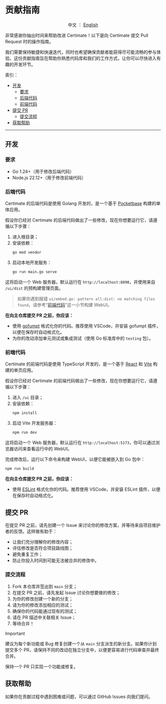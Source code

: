 # 贡献指南

<div align="center">

中文 ｜ [English](CONTRIBUTING_EN.md)

</div>

非常感谢你抽出时间来帮助改进 Certimate！以下是向 Certimate 提交 Pull Request 时的操作指南。

我们需要保持敏捷和快速迭代，同时也希望确保贡献者能获得尽可能流畅的参与体验。这份贡献指南旨在帮助你熟悉代码库和我们的工作方式，让你可以尽快进入有趣的开发环节。

索引：

- [开发](#开发)
  - [要求](#要求)
  - [后端代码](#后端代码)
  - [前端代码](#前端代码)
- [提交 PR](#提交-pr)
  - [提交流程](#提交流程)
- [获取帮助](#获取帮助)

---

## 开发

### 要求

- Go 1.24+（用于修改后端代码）
- Node.js 22.12+（用于修改前端代码）

### 后端代码

Certimate 的后端代码是使用 Golang 开发的，是一个基于 [Pocketbase](https://github.com/pocketbase/pocketbase) 构建的单体应用。

假设你已经对 Certimate 的后端代码做出了一些修改，现在你想要运行它，请遵循以下步骤：

1. 进入根目录；
2. 安装依赖：
   ```bash
   go mod vendor
   ```
3. 启动本地开发服务：
   ```bash
   go run main.go serve
   ```

这将启动一个 Web 服务器，默认运行在 `http://localhost:8090`，并使用来自 `/ui/dist` 的预构建管理页面。

> 如果你遇到报错 `ui/embed.go: pattern all:dist: no matching files found`，请参考“[前端代码](#前端代码)”这一小节构建 WebUI。

**在向主仓库提交 PR 之前，你应该：**

- 使用 [gofumpt](https://github.com/mvdan/gofumpt) 格式化你的代码。推荐使用 VSCode，并安装 gofumpt 插件，以便在保存时自动格式化。
- 为你的改动添加单元测试或集成测试（使用 Go 标准库中的 `testing` 包）。

### 前端代码

Certimate 的前端代码是使用 TypeScript 开发的，是一个基于 [React](https://github.com/facebook/react) 和 [Vite](https://github.com/vitejs/vite) 构建的单页应用。

假设你已经对 Certimate 的前端代码做出了一些修改，现在你想要运行它，请遵循以下步骤：

1. 进入 `/ui` 目录；
2. 安装依赖：
   ```bash
   npm install
   ```
3. 启动 Vite 开发服务器：
   ```bash
   npm run dev
   ```

这将启动一个 Web 服务器，默认运行在 `http://localhost:5173`，你可以通过浏览器访问来查看运行中的 WebUI。

完成修改后，运行以下命令来构建 WebUI，以便它能被嵌入到 Go 包中：

```bash
npm run build
```

**在向主仓库提交 PR 之前，你应该：**

- 使用 [ESLint](https://github.com/eslint/eslint) 格式化你的代码。推荐使用 VSCode，并安装 ESLint 插件，以便在保存时自动格式化。

## 提交 PR

在提交 PR 之前，请先创建一个 Issue 来讨论你的修改方案，并等待来自项目维护者的反馈。这样做有助于：

- 让我们充分理解你的修改内容；
- 评估修改是否符合项目路线图；
- 避免重复工作；
- 防止你投入时间到可能无法被合并的修改中。

### 提交流程

1. Fork 本仓库并签出到 `main` 分支；
2. 在提交 PR 之前，请先发起 Issue 讨论你想要做的修改；
3. 为你的修改创建一个新的分支；
4. 请为你的修改添加相应的测试；
5. 确保你的代码能通过现有的测试；
6. 请在 PR 描述中关联相关 Issue；
7. 等待合并！

> [!IMPORTANT]
>
> 建议为每个新功能或 Bug 修复创建一个从 `main` 分支派生的新分支。如果你计划提交多个 PR，请保持不同的改动在独立分支中，以便更容易进行代码审查并最终合并。
>
> 保持一个 PR 只实现一个功能或修复。

## 获取帮助

如果你在贡献过程中遇到困难或问题，可以通过 GitHub Issues 向我们提问。
